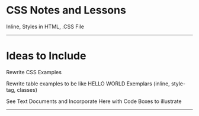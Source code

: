 # CSS Notes and Lessons
Inline, Styles in HTML, .CSS File


---

# Ideas to Include
Rewrite CSS Examples

Rewrite table examples to be like HELLO WORLD Exemplars (inline, style-tag, classes)

See Text Documents and Incorporate Here with Code Boxes to illustrate

---
